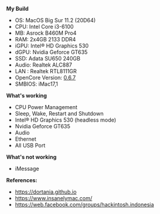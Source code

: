 **My Build**
- OS: MacOS Big Sur 11.2 (20D64)
- CPU: Intel Core i3-6100
- MB: Asrock B460M Pro4
- RAM: 2x4GB 2133 DDR4
- iGPU: Intel® HD Graphics 530
- dGPU: Nvidia Geforce GT635 
- SSD: Adata SU650 240GB
- Audio: Realtek ALC887
- LAN : Realtek RTL8111GR
- OpenCore Version: [0.6.7](https://github.com/prayogi-id/Asrock-H110M-DGS/releases)
- SMBIOS: iMac17,1

**What's working**
- CPU Power Management
- Sleep, Wake, Restart and Shutdown
- Intel® HD Graphics 530 (headless mode)
- Nvidia Geforce GT635
- Audio
- Ethernet
- All USB Port

**What's not working**
- iMessage

**References:**
- https://dortania.github.io
- https://www.insanelymac.com/
- https://web.facebook.com/groups/hackintosh.indonesia
